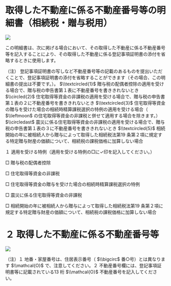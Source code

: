 # 取得した不動産に係る不動産番号等の明細書（相続税・贈与税用）

![](https://www.nta.go.jp/tmp/97ca5d88-6765-4c38-aa95-9d0e04443258/images/a75c0b179468ce69df7d359ffc84da93e57a566c4977ada4fcab358c6006033a.jpg)

この明細書は、次に掲げる場合において、その取得した不動産に係る不動産番号等を記入することにより、その取得した不動産に係る登記事項証明書の添付を省略するときに使用します。

（注） 登記事項証明書の写しなど不動産番号等の記載のあるものを提出いただくことで、登記事項証明書の添付を省略することができます（その場合、この明細書の提出は不要です。）。 $\\textcircled{1}$ 贈与税の配偶者控除の適用を受ける場合で、贈与税の申告書第１表に不動産番号を書ききれないとき $\\circled{2}$ 住宅取得等資金の非課税の適用を受ける場合で、贈与税の申告書第１表の２に不動産番号を書ききれないとき $\\textcircled{3}$ 住宅取得等資金の贈与を受けた場合の相続時精算課税選択の特例の適用を受ける場合（ $\\leftmoon$ の住宅取得等資金の非課税と併せて適用する場合を除きます。） $\\circledast$ 震災に係る住宅取得等資金の非課税の適用を受ける場合で、贈与税の申告書第１表の３に不動産番号を書ききれないとき $\\textcircled{5}$ 相続開始の年に被相続人から贈与によって取得した相続税法第19 条第２項に規定する特定贈与財産の価額について、相続税の課税価格に加算しない場合

１ 適用を受ける特例（適用を受ける特例の□に✓印を記入してください。）

□ 贈与税の配偶者控除

□ 住宅取得等資金の非課税

□ 住宅取得等資金の贈与を受けた場合の相続時精算課税選択の特例

□ 震災に係る住宅取得等資金の非課税

□ 相続開始の年に被相続人から贈与によって取得した相続税法第19 条第２項に規定する特定贈与財産の価額について、相続税の課税価格に加算しない場合

# ２ 取得した不動産に係る不動産番号等

![](https://www.nta.go.jp/tmp/97ca5d88-6765-4c38-aa95-9d0e04443258/images/802a5cac243dc10ce30f6028ea029b12ff8ae461332199eb37400266276fcc98.jpg)

（注）１ 地番・家屋番号は、住居表示番号（ $\\bigcirc$ 番○号）とは異なります $\\mathcal{O}$ で、注意してください。２ 不動産番号欄には、登記事項証明書等に記載されている13 桁 $\\mathcal{O}$ 不動産番号を記入してください。